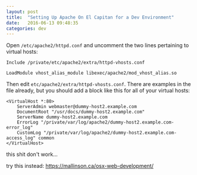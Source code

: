 ```yaml
---
layout: post
title:  "Setting Up Apache On El Capitan for a Dev Environment"
date:   2016-06-13 09:48:35
categories: dev
---
```


Open `/etc/apache2/httpd.conf` and uncomment the two lines pertaining to virtual hosts:

    Include /private/etc/apache2/extra/httpd-vhosts.conf
    
    LoadModule vhost_alias_module libexec/apache2/mod_vhost_alias.so
    
Then edit `etc/apache2/extra/httpd-vhosts.conf`. There are examples in the file already, but you should add a block like this for all of your virtual hosts:

    <VirtualHost *:80>
        ServerAdmin webmaster@dummy-host2.example.com
        DocumentRoot "/usr/docs/dummy-host2.example.com"
        ServerName dummy-host2.example.com
        ErrorLog "/private/var/log/apache2/dummy-host2.example.com-error_log"
        CustomLog "/private/var/log/apache2/dummy-host2.example.com-access_log" common
    </VirtualHost>
    

this shit don't work...

try this instead: https://mallinson.ca/osx-web-development/
